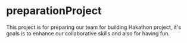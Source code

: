 # preparationProject
This project is for preparing our team for building Hakathon project, it's goals is to enhance our collaborative skills and also for having fun.
